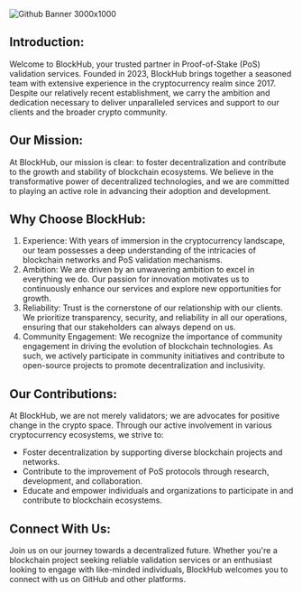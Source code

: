![Github Banner 3000x1000](https://github.com/BlockchainsHub/.github/assets/77204008/224041ec-bd66-41a9-8891-93606deee270)

## Introduction:
Welcome to BlockHub, your trusted partner in Proof-of-Stake (PoS) validation services. Founded in 2023, BlockHub brings together a seasoned team with extensive experience in the cryptocurrency realm since 2017. Despite our relatively recent establishment, we carry the ambition and dedication necessary to deliver unparalleled services and support to our clients and the broader crypto community.

## Our Mission:
At BlockHub, our mission is clear: to foster decentralization and contribute to the growth and stability of blockchain ecosystems. We believe in the transformative power of decentralized technologies, and we are committed to playing an active role in advancing their adoption and development.

## Why Choose BlockHub:
1. Experience: With years of immersion in the cryptocurrency landscape, our team possesses a deep understanding of the intricacies of blockchain networks and PoS validation mechanisms.
2. Ambition: We are driven by an unwavering ambition to excel in everything we do. Our passion for innovation motivates us to continuously enhance our services and explore new opportunities for growth.
3. Reliability: Trust is the cornerstone of our relationship with our clients. We prioritize transparency, security, and reliability in all our operations, ensuring that our stakeholders can always depend on us.
4. Community Engagement: We recognize the importance of community engagement in driving the evolution of blockchain technologies. As such, we actively participate in community initiatives and contribute to open-source projects to promote decentralization and inclusivity.

## Our Contributions:
At BlockHub, we are not merely validators; we are advocates for positive change in the crypto space. Through our active involvement in various cryptocurrency ecosystems, we strive to:

- Foster decentralization by supporting diverse blockchain projects and networks.
- Contribute to the improvement of PoS protocols through research, development, and collaboration.
- Educate and empower individuals and organizations to participate in and contribute to blockchain ecosystems.

## Connect With Us:
Join us on our journey towards a decentralized future. Whether you're a blockchain project seeking reliable validation services or an enthusiast looking to engage with like-minded individuals, BlockHub welcomes you to connect with us on GitHub and other platforms.
